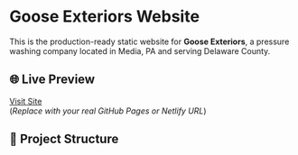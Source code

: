 # Goose Exteriors Website

This is the production-ready static website for **Goose Exteriors**, a pressure washing company located in Media, PA and serving Delaware County.

## 🌐 Live Preview

[Visit Site](https://yourusername.github.io/goose-exteriors/)  
(*Replace with your real GitHub Pages or Netlify URL*)

## 📁 Project Structure
